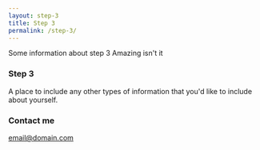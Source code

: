 ```yaml
---
layout: step-3
title: Step 3
permalink: /step-3/
---
```


Some information about step 3
Amazing isn't it

### Step 3

A place to include any other types of information that you'd like to include about yourself.

### Contact me

[email@domain.com](mailto:email@domain.com)
